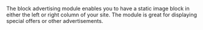 The block advertising module enables you to have a static image block in either the left or right column of your site. The module is great for displaying special offers or other advertisements.